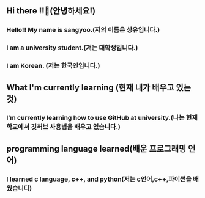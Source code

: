 ## Hi there !!👋(안녕하세요!)
### Hello!! My name is sangyoo.(저의 이름은 상유입니다.)
### I am a university student.(저는 대학생입니다.)
### I am Korean. (저는 한국인입니다.)

## What I'm currently learning (현재 내가 배우고 있는 것)
### I’m currently learning how to use GitHub at university.(나는 현재 학교에서 깃허브 사용법을 배우고 있습니다.)

## programming language learned(배운 프로그래밍 언어)
### I learned c language, c++, and python(저는 c언어,c++,파이썬을 배웠습니다)
<!--
**sangyoo-maker/sangyoo-maker** is a ✨ _special_ ✨ repository because its `README.md` (this file) appears on your GitHub profile.

Here are some ideas to get you started:

- 🔭 I’m currently working on ...
- 🌱 I’m currently learning ...
- 👯 I’m looking to collaborate on ...
- 🤔 I’m looking for help with ...
- 💬 Ask me about ...
- 📫 How to reach me: ...
- 😄 Pronouns: ...
- ⚡ Fun fact: ...
-->
